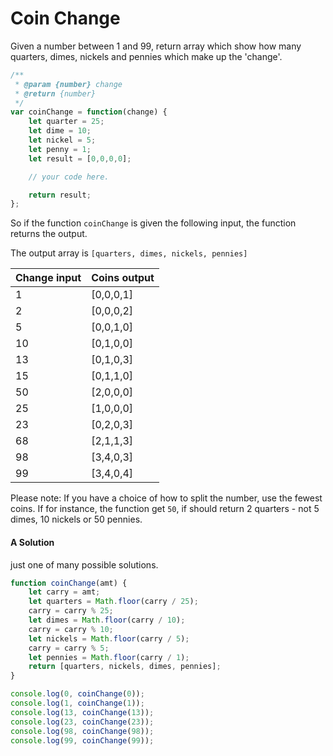 # Coin Change

Given a number between 1 and 99, return array which show how many quarters, dimes, nickels and pennies which make up the 'change'.


```javascript
/**
 * @param {number} change
 * @return {number}
 */
var coinChange = function(change) {
    let quarter = 25;
    let dime = 10;
    let nickel = 5;
    let penny = 1;
    let result = [0,0,0,0];

    // your code here.

    return result;
};
```

So if the function `coinChange` is given the following input, the function returns the output.

The output array is 
`[quarters, dimes, nickels, pennies]`

|Change input|Coins output|
|---|---|
|1|[0,0,0,1]|
|2|[0,0,0,2]|
|5|[0,0,1,0]|
|10|[0,1,0,0]|
|13|[0,1,0,3]|
|15|[0,1,1,0]|
|50|[2,0,0,0]|
|25|[1,0,0,0]|
|23|[0,2,0,3]|
|68|[2,1,1,3]|
|98|[3,4,0,3]|
|99|[3,4,0,4]|

Please note: If you have a choice of how to split the number, use the fewest coins. If for instance, the function get `50`, if should return 2 quarters - not 5 dimes, 10 nickels or 50 pennies.

#### A Solution

just one of many possible solutions.

```javascript
function coinChange(amt) {
    let carry = amt;
    let quarters = Math.floor(carry / 25);
    carry = carry % 25;
    let dimes = Math.floor(carry / 10);
    carry = carry % 10;
    let nickels = Math.floor(carry / 5);
    carry = carry % 5;
    let pennies = Math.floor(carry / 1);
    return [quarters, nickels, dimes, pennies];
}

console.log(0, coinChange(0));
console.log(1, coinChange(1));
console.log(13, coinChange(13));
console.log(23, coinChange(23));
console.log(98, coinChange(98));
console.log(99, coinChange(99));
```